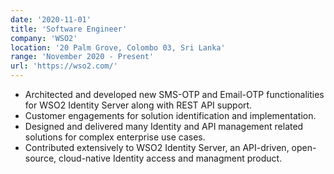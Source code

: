 ```yaml
---
date: '2020-11-01'
title: 'Software Engineer'
company: 'WSO2'
location: '20 Palm Grove, Colombo 03, Sri Lanka'
range: 'November 2020 - Present'
url: 'https://wso2.com/'
---
```


- Architected and developed new SMS-OTP and Email-OTP functionalities for WSO2 Identity Server along with REST API support.
- Customer engagements for solution identification and implementation.
- Designed and delivered many Identity and API management related solutions for complex enterprise use cases.
- Contributed extensively to WSO2 Identity Server, an API-driven, open-source, cloud-native Identity access and managment product.
